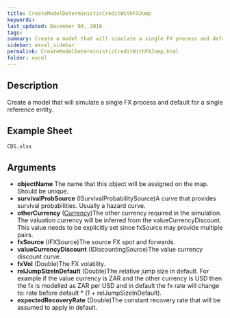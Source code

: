```yaml
---
title: CreateModelDeterministicCreditWithFXJump
keywords:
last_updated: December 04, 2016
tags:
summary: Create a model that will simulate a single FX process and default for a single reference entity.
sidebar: excel_sidebar
permalink: CreateModelDeterministicCreditWithFXJump.html
folder: excel
---
```


## Description
Create a model that will simulate a single FX process and default for a single reference entity.

<!--HUMAN EDIT START-->

<!--## Details-->

<!--HUMAN EDIT END-->

## Example Sheet

    CDS.xlsx

## Arguments

* **objectName** The name that this object will be assigned on the map. Should be unique.
* **survivalProbSource** (ISurvivalProbabilitySource)A curve that provides survival probabilities.  Usually a hazard curve.
* **otherCurrency** ([Currency](Currency.html))The other currency required in the simulation.  The valuation currency will be inferred from the valueCurrencyDiscount.  This value needs to be explicitly set since fxSource may provide multiple pairs.
* **fxSource** (IFXSource)The source FX spot and forwards.
* **valueCurrencyDiscount** (IDiscountingSource)The value currency discount curve.
* **fxVol** (Double)The FX volatility.
* **relJumpSizeInDefault** (Double)The relative jump size in default.  For example if the value currency is ZAR and the other currency is USD then the fx is modelled as ZAR per USD and in default the fx rate will change to: rate before default * (1 + relJumpSizeInDefault).
* **expectedRecoveryRate** (Double)The constant recovery rate that will be assumed to apply in default.

<!--HUMAN EDIT START-->

<!--## Validation-->

<!--HUMAN EDIT END-->

